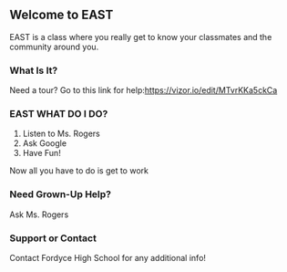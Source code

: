 ## Welcome to EAST
<script src="//360.vizor.io/scripts/embed.js" data-vizorurl="//360.vizor.io/embed/v/oxeme" ></script>
EAST is a class where you really get to know your classmates and the community around you. 

### What Is It?

Need a tour? Go to this link for help:https://vizor.io/edit/MTvrKKa5ckCa

### EAST WHAT DO I DO?
1. Listen to Ms. Rogers
2. Ask Google 
3. Have Fun!

Now all you have to do is get to work

### Need Grown-Up Help?

Ask Ms. Rogers

### Support or Contact

Contact Fordyce High School for any additional info!
